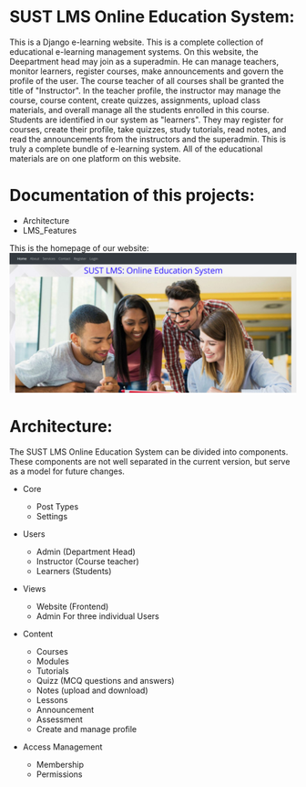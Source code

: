 # SUST LMS Online Education System: 
<!-- ![](https://github.com/parvez86/LearningManagementSystem/blob/main/home_page.PNG =250x250 -->
 
This is a Django e-learning website. This is a complete collection of educational e-learning management systems. On this website, the Deepartment head may join as a superadmin. He can manage teachers, monitor learners, register courses, make announcements and govern the profile of the user. The course teacher of all courses shall be granted the title of "Instructor". In the teacher profile, the instructor may manage the course, course content, create quizzes, assignments, upload class materials, and overall manage all the students enrolled in this course. Students are identified in our system as "learners". They may register for courses, create their profile, take quizzes, study tutorials, read notes, and read the announcements from the instructors and the superadmin. This is truly a complete bundle of e-learning system. All of the educational materials are on one platform on this website.


# Documentation of this projects:
- Architecture
- LMS_Features

This is the homepage of our website:
![](https://github.com/parvez86/LearningManagementSystem/blob/main/home_page.PNG)

# Architecture:
The SUST LMS Online Education System can be divided into components. These components are not well separated in the current version, but serve as a model for future changes.
- Core
  - Post Types
  - Settings

- Users
   - Admin (Department Head)
   - Instructor (Course teacher)
   - Learners (Students)

 - Views
   - Website (Frontend)
   - Admin For three individual Users

 - Content
   - Courses
   - Modules
   - Tutorials
   - Quizz (MCQ questions and answers)
   - Notes (upload and download)
   - Lessons
   - Announcement
   - Assessment
   - Create and manage profile

 - Access Management
   - Membership
   - Permissions
